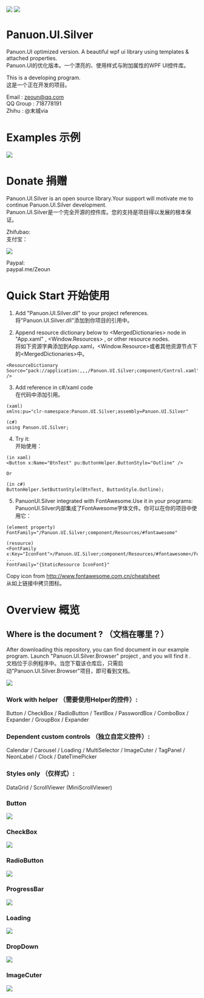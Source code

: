 <a href="https://996.icu" target='_blank'><img src="https://img.shields.io/badge/link-996.icu-red.svg"></a>
<a href="https://996.icu" target='_blank'><img src="https://camo.githubusercontent.com/8948ee9e753309fa3e978b3a0bdeda5a0c3f98ec/68747470733a2f2f696d672e736869656c64732e696f2f62616467652f2e6e65742d253345253344342e302d626c75652e737667"></a>

# Panuon.UI.Silver
Panuon.UI optimized version. A beautiful wpf ui library using templates &amp; attached properties.  
Panuon.UI的优化版本。一个漂亮的、使用样式与附加属性的WPF UI控件库。

This is a developing program.  
这是一个正在开发的项目。

Email : zeoun@qq.com  
QQ Group : 718778191  
Zhihu : @末城via

# Examples 示例

![](https://raw.githubusercontent.com/Ruris/Panuon.Documents/master/Resources/Panuon.UI.Silver/example_1.png)

# Donate  捐赠
Panuon.UI.Silver is an open source library.Your support will motivate me to continue Panuon.UI.Silver development.    
Panuon.UI.Silver是一个完全开源的控件库。您的支持是项目得以发展的根本保证。

Zhifubao:  
支付宝：

![](https://raw.githubusercontent.com/Ruris/Panuon.Documents/master/Resources/Global/zhifubao.jpg)

Paypal:  
paypal.me/Zeoun  

# Quick Start 开始使用

1. Add "Panuon.UI.Silver.dll" to your project references.  
将"Panuon.UI.Silver.dll"添加到你项目的引用中。

2. Append resource dictionary below to &lt;MergedDictionaries&gt; node in "App.xaml" , &lt;Window.Resources&gt; , or other resource nodes.  
将如下资源字典添加到App.xaml，&lt;Window.Resource&gt;或者其他资源节点下的&lt;MergedDictionaries&gt;中。
```
<ResourceDictionary Source="pack://application:,,,/Panuon.UI.Silver;component/Control.xaml" />
```              

3. Add reference in c#/xaml code  
在代码中添加引用。

```
(xaml)
xmlns:pu="clr-namespace:Panuon.UI.Silver;assembly=Panuon.UI.Silver"

(c#)
using Panuon.UI.Silver;
```

4. Try it:  
开始使用：
```
(in xaml)
<Button x:Name="BtnTest" pu:ButtonHelper.ButtonStyle="Outline" />

Or 

(in c#)
ButtonHelper.SetButtonStyle(BtnTest, ButtonStyle.Outline);
```

5. PanuonUI.Silver integrated with FontAwesome.Use it in your programs:  
PanuonUI.Silver内部集成了FontAwesome字体文件。你可以在你的项目中使用它：
```
(element property)
FontFamily="/Panuon.UI.Silver;component/Resources/#fontawesome"

(resource)
<FontFamily x:Key="IconFont">/Panuon.UI.Silver;component/Resources/#fontawesome</FontFamily>
...
FontFamily="{StaticResource IconFont}"
```
Copy icon from http://www.fontawesome.com.cn/cheatsheet  
从如上链接中拷贝图标。

# Overview 概览

## Where is the document ? （文档在哪里？）
After downloading this repository, you can find document in our example program. Launch "Panuon.UI.Silver.Browser" project , and you will find it .  
文档位于示例程序中。当您下载该仓库后，只需启动"Panuon.UI.Silver.Browser"项目，即可看到文档。

![](https://raw.githubusercontent.com/Ruris/Panuon.Documents/master/Resources/Panuon.UI.Silver/step1.png)

### Work with helper （需要使用Helper的控件）:
Button / CheckBox / RadioButton / TextBox / PasswordBox / ComboBox / Expander / GroupBox / Expander

### Dependent custom controls （独立自定义控件）:
Calendar / Carousel / Loading / MultiSelector / ImageCuter / TagPanel / NeonLabel / Clock / DateTimePicker

### Styles only （仅样式）:
DataGrid / ScrollViewer (MiniScrollViewer)

### Button   

![](https://raw.githubusercontent.com/Ruris/Panuon.Documents/master/Resources/Panuon.UI.Silver/button.jpg)

### CheckBox  

![](https://raw.githubusercontent.com/Ruris/Panuon.Documents/master/Resources/Panuon.UI.Silver/checkbox.jpg)

### RadioButton  

![](https://raw.githubusercontent.com/Ruris/Panuon.Documents/master/Resources/Panuon.UI.Silver/radiobutton.jpg)

### ProgressBar 

![](https://raw.githubusercontent.com/Ruris/Panuon.Documents/master/Resources/Panuon.UI.Silver/progressbar.jpg)

### Loading 

![](https://raw.githubusercontent.com/Ruris/Panuon.Documents/master/Resources/Panuon.UI.Silver/loading.jpg)

### DropDown

![](https://raw.githubusercontent.com/Ruris/Panuon.Documents/master/Resources/Panuon.UI.Silver/dropdowns.jpg)

### ImageCuter

![](https://raw.githubusercontent.com/Ruris/Panuon.Documents/master/Resources/Panuon.UI.Silver/imagecuter.jpg)
